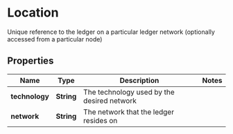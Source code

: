 

# Location

Unique reference to the ledger on a particular ledger network (optionally accessed from a particular node)

## Properties

Name | Type | Description | Notes
------------ | ------------- | ------------- | -------------
**technology** | **String** | The technology used by the desired network | 
**network** | **String** | The network that the ledger resides on | 



